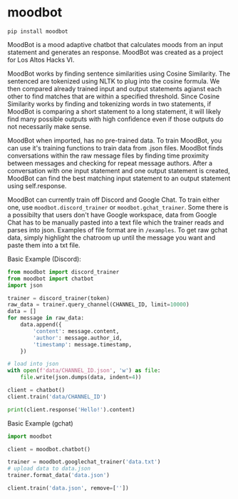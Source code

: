 # moodbot
```pip install moodbot```

MoodBot is a mood adaptive chatbot that calculates moods from an input statement and generates an response. MoodBot was created as a project for Los Altos Hacks VI.

MoodBot works by finding sentence similarities using Cosine Similarity. The sentenced are tokenized using NLTK to plug into the cosine formula. We then compared already trained input and output statements agianst each other to find matches that are within a specified threshold. Since Cosine Similarity works by finding and tokenizing words in two statements, if MoodBot is comparing a short statement to a long statement, it will likely find many possible outputs with high confidence even if those outputs do not necessarily make sense.

MoodBot when imported, has no pre-trained data. To train MoodBot, you can use it's training functions to train data from .json files. MoodBot finds conversations within the raw message files by finding time proximity between messages and checking for repeat message authors. After a conversation with one input statement and one output statement is created, MoodBot can find the best matching input statement to an output statement using self.response.

MoodBot can currently train off Discord and Google Chat. To train either one, use `moodbot.discord_trainer` or `moodbot.gchat_trainer`. Some there is a possibilty that users don't have Google workspace, data from Google Chat has to be manually pasted into a text file which the trainer reads and parses into json. Examples of file format are in `/examples`. To get raw gchat data, simply highlight the chatroom up until the message you want and paste them into a txt file.

Basic Example (Discord):

```py
from moodbot import discord_trainer
from moodbot import chatbot
import json

trainer = discord_trainer(token)
raw_data = trainer.query_channel(CHANNEL_ID, limit=10000)
data = []
for message in raw_data:
    data.append({
        'content': message.content,
        'author': message.author_id,
        'timestamp': message.timestamp,
    })

# load into json
with open(f'data/CHANNEL_ID.json', 'w') as file:
    file.write(json.dumps(data, indent=4))

client = chatbot()
client.train('data/CHANNEL_ID')

print(client.response('Hello!').content)
```

Basic Example (gchat)
```py
import moodbot

client = moodbot.chatbot()

trainer = moodbot.googlechat_trainer('data.txt')
# upload data to data.json
trainer.format_data('data.json')

client.train('data.json', remove=[''])
```
